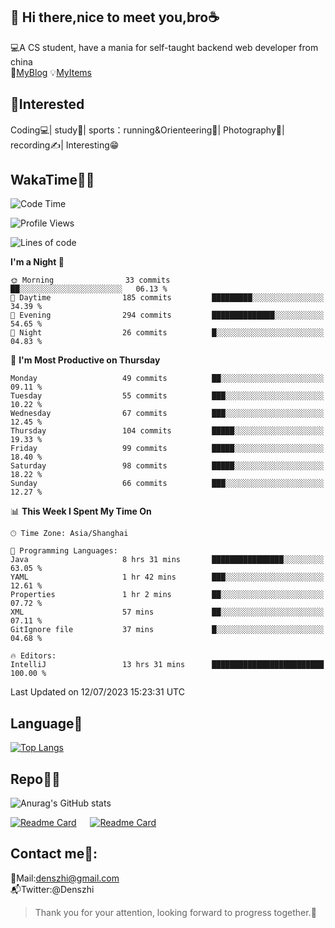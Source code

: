 👋 Hi there,nice to meet you,bro☕
---
💻A CS student, have a mania for self-taught backend web developer from china   
👣[MyBlog](https://github.com/HealUP/MyBlog)
💡[MyItems](https://healup.github.io/)

 <!-- waka-box start -->
 <!-- waka-box end -->
 
🧲**Interested**
--
Coding💻| study📖| sports：running&Orienteering🏃‍| Photography📸| recording✍️| Interesting😁

WakaTime👨‍💻
---
<!--START_SECTION:waka-->
![Code Time](http://img.shields.io/badge/Code%20Time-246%20hrs%2059%20mins-blue)

![Profile Views](http://img.shields.io/badge/Profile%20Views-7-blue)

![Lines of code](https://img.shields.io/badge/From%20Hello%20World%20I%27ve%20Written-167.7%20thousand%20lines%20of%20code-blue)

**I'm a Night 🦉** 

```text
🌞 Morning                33 commits          ██░░░░░░░░░░░░░░░░░░░░░░░   06.13 % 
🌆 Daytime                185 commits         █████████░░░░░░░░░░░░░░░░   34.39 % 
🌃 Evening                294 commits         ██████████████░░░░░░░░░░░   54.65 % 
🌙 Night                  26 commits          █░░░░░░░░░░░░░░░░░░░░░░░░   04.83 % 
```
📅 **I'm Most Productive on Thursday** 

```text
Monday                   49 commits          ██░░░░░░░░░░░░░░░░░░░░░░░   09.11 % 
Tuesday                  55 commits          ███░░░░░░░░░░░░░░░░░░░░░░   10.22 % 
Wednesday                67 commits          ███░░░░░░░░░░░░░░░░░░░░░░   12.45 % 
Thursday                 104 commits         █████░░░░░░░░░░░░░░░░░░░░   19.33 % 
Friday                   99 commits          █████░░░░░░░░░░░░░░░░░░░░   18.40 % 
Saturday                 98 commits          █████░░░░░░░░░░░░░░░░░░░░   18.22 % 
Sunday                   66 commits          ███░░░░░░░░░░░░░░░░░░░░░░   12.27 % 
```


📊 **This Week I Spent My Time On** 

```text
🕑︎ Time Zone: Asia/Shanghai

💬 Programming Languages: 
Java                     8 hrs 31 mins       ████████████████░░░░░░░░░   63.05 % 
YAML                     1 hr 42 mins        ███░░░░░░░░░░░░░░░░░░░░░░   12.61 % 
Properties               1 hr 2 mins         ██░░░░░░░░░░░░░░░░░░░░░░░   07.72 % 
XML                      57 mins             ██░░░░░░░░░░░░░░░░░░░░░░░   07.11 % 
GitIgnore file           37 mins             █░░░░░░░░░░░░░░░░░░░░░░░░   04.68 % 

🔥 Editors: 
IntelliJ                 13 hrs 31 mins      █████████████████████████   100.00 % 
```


 Last Updated on 12/07/2023 15:23:31 UTC
<!--END_SECTION:waka-->

Language🚀
---
[![Top Langs](https://github-readme-stats.vercel.app/api/top-langs/?username=HealUP&layout=compact&hide_border=true)](https://github.com/HealUP)

Repo🧑‍💻
---
![Anurag's GitHub stats](https://github-readme-stats.vercel.app/api?username=HealUP&count_private=true&show_icons=true&theme=gruvbox&hide_border=true) 

[![Readme Card](https://github-readme-stats.vercel.app/api/pin/?username=HealUP&repo=InternetEy&theme=transparent)](https://github.com/HealUP/InternetEy) &emsp;
[![Readme Card](https://github-readme-stats.vercel.app/api/pin/?username=HealUP&repo=CampusExperience&theme=transparent)](https://github.com/HealUP/CampusExperience)


Contact me📱:
---
📮Mail:denszhi@gmail.com  
📬Twitter:@Denszhi  

> Thank you for your attention, looking forward to progress together.🎉
